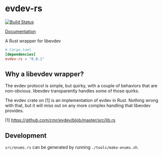 # evdev-rs

[![Build Status](https://travis-ci.org/ndesh26/evdev-rs.svg?branch=master)](https://travis-ci.org/ndesh26/evdev-rs)

[Documentation](http://ndesh26.github.io/evdev-rs/evdev_rs/index.html)

A Rust wrapper for libevdev

```toml
# Cargo.toml
[dependencies]
evdev-rs = "0.0.1"
```

Why a libevdev wrapper?
-----------------------
The evdev protocol is simple, but quirky, with a couple of behaviors that
are non-obvious. libevdev transparently handles some of those quirks.

The evdev crate on [1] is an implementation of evdev in Rust. Nothing wrong
with that, but it will miss out on any more complex handling that libevdev
provides.

[1] https://github.com/cmr/evdev/blob/master/src/lib.rs

Development
-----------

`src/enums.rs` can be generated by running `./tools/make-enums.sh`.
